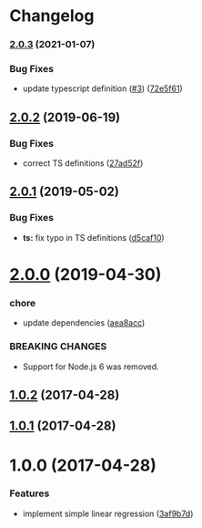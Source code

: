 # Changelog

### [2.0.3](https://github.com/mljs/regression-simple-linear/compare/v2.0.2...v2.0.3) (2021-01-07)


### Bug Fixes

* update typescript definition ([#3](https://github.com/mljs/regression-simple-linear/issues/3)) ([72e5f61](https://github.com/mljs/regression-simple-linear/commit/72e5f6148a8b4bdaf378272b724a05d65b01763c))

## [2.0.2](https://github.com/mljs/regression-simple-linear/compare/v2.0.1...v2.0.2) (2019-06-19)


### Bug Fixes

* correct TS definitions ([27ad52f](https://github.com/mljs/regression-simple-linear/commit/27ad52f))



## [2.0.1](https://github.com/mljs/regression-simple-linear/compare/v2.0.0...v2.0.1) (2019-05-02)


### Bug Fixes

* **ts:** fix typo in TS definitions ([d5caf10](https://github.com/mljs/regression-simple-linear/commit/d5caf10))



# [2.0.0](https://github.com/mljs/regression-simple-linear/compare/v1.0.2...v2.0.0) (2019-04-30)


### chore

* update dependencies ([aea8acc](https://github.com/mljs/regression-simple-linear/commit/aea8acc))


### BREAKING CHANGES

* Support for Node.js 6 was removed.



<a name="1.0.2"></a>
## [1.0.2](https://github.com/mljs/regression-simple-linear/compare/v1.0.1...v1.0.2) (2017-04-28)



<a name="1.0.1"></a>
## [1.0.1](https://github.com/mljs/regression-simple-linear/compare/v1.0.0...v1.0.1) (2017-04-28)



<a name="1.0.0"></a>
# 1.0.0 (2017-04-28)


### Features

* implement simple linear regression ([3af9b7d](https://github.com/mljs/regression-simple-linear/commit/3af9b7d))



